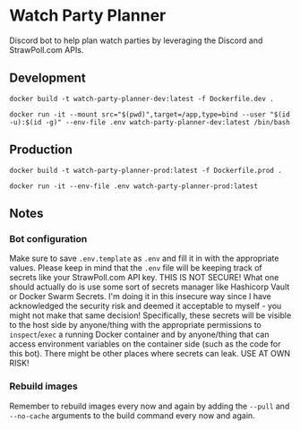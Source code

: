 # Watch Party Planner

Discord bot to help plan watch parties by leveraging the Discord and StrawPoll.com APIs.

## Development
`docker build -t watch-party-planner-dev:latest -f Dockerfile.dev .`

`docker run -it --mount src="$(pwd)",target=/app,type=bind --user "$(id -u):$(id -g)" --env-file .env watch-party-planner-dev:latest /bin/bash`

## Production
`docker build -t watch-party-planner-prod:latest -f Dockerfile.prod .`

`docker run -it --env-file .env watch-party-planner-prod:latest`

## Notes
### Bot configuration
Make sure to save `.env.template` as `.env` and fill it in with the appropriate values.  Please keep in mind that the `.env` file will be keeping track of secrets like your StrawPoll.com API key.  THIS IS NOT SECURE!  What one should actually do is use some sort of secrets manager like Hashicorp Vault or Docker Swarm Secrets.  I'm doing it in this insecure way since I have acknowledged the security risk and deemed it acceptable to myself - you might not make that same decision!  Specifically, these secrets will be visible to the host side by anyone/thing with the appropriate permissions to `inspect`/`exec` a running Docker container and by anyone/thing that can access environment variables on the container side (such as the code for this bot).  There might be other places where secrets can leak.  USE AT OWN RISK!

### Rebuild images
Remember to rebuild images every now and again by adding the `--pull` and `--no-cache` arguments to the build command every now and again.
